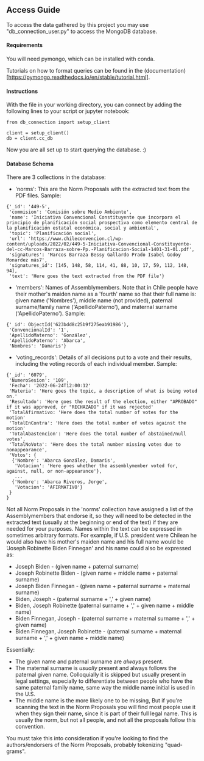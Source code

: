## Access Guide

To access the data gathered by this project you may use "db_connection_user.py" to access the MongoDB database.

#### Requirements
You will need pymongo, which can be installed with conda.

Tutorials on how to format queries can be found in the (documentation)[https://pymongo.readthedocs.io/en/stable/tutorial.html].

#### Instructions
With the file in your working directory, you can connect by adding the following lines to your script or jupyter notebook:
~~~
from db_connection import setup_client

client = setup_client()
db = client.cc_db
~~~
Now you are all set up to start querying the database. :)

#### Database Schema
There are 3 collections in the database:
- 'norms': This are the Norm Proposals with the extracted text from the PDF files.
Sample:
```
{'_id': '449-5',
 'commision': 'Comisión sobre Medio Ambiente',
 'name': 'Iniciativa Convencional Constituyente que incorpora el principio de planificación social prospectiva como elemento central de la planificación estatal económica, social y ambiental',
 'topic': 'Planificación social',
 'url': 'https://www.chileconvencion.cl/wp-content/uploads/2022/02/449-5-Iniciativa-Convencional-Constituyente-del-cc-Marcos-Barraza-sobre-Pp.-Planificacion-Social-1401-31-01.pdf',
 'signatures': 'Marcos Barraza Bessy Gallardo Prado Isabel Godoy Monardez más7',
 'signatures_id': [145, 148, 58, 114, 41, 88, 10, 17, 59, 112, 148, 94],
 'text': 'Here goes the text extracted from the PDF file'}
```

- 'members': Names of Assemblymembers. Note that in Chile people have their mother's maiden name as a 'fourth' name so that their full name is: given name ('Nombres'), middle name (not provided), paternal surname/family name ('ApellidoPaterno'), and maternal surname ('ApellidoPaterno'). 
Sample:
~~~
{'_id': ObjectId('623bdd8c25b9f275eab91986'),
 'ConvencionalId': '1',
 'ApellidoMaterno': 'González',
 'ApellidoPaterno': 'Abarca',
 'Nombres': 'Damaris'}
~~~
- 'voting_records': Details of all decisions put to a vote and their results, including the voting records of each individual member.
Sample:
```
{'_id': '6079',
 'NumeroSesion': '109',
 'Fecha': '2022-06-24T12:00:12'
 'Materia': 'Here goes the topic, a description of what is being voted on.'
 'Resultado': 'Here goes the result of the election, either "APROBADO" if it was approved, or "RECHAZADO" if it was rejected'
 'TotalAfirmativo: 'Here does the total number of votes for the motion'
 'TotalEnContra': 'Here does the total number of votes against the motion'
 'TotalAbastencion': 'Here does the total number of abstained/null votes',
 'TotalNoVota': 'Here does the total number missing votes due to nonappearance',
 'Votos': {
  {'Nombre': 'Abarca González, Damaris',
   'Votacion': 'Here goes whether the assemblymember voted for, against, null, or non-appearance'},
   ...
  {'Nombre': 'Abarca Riveros, Jorge',
   'Votacion': 'AFIRMATIVO'}
 }
}
```



Not all Norm Proposals in the 'norms' collection have assigned a list of the Assemblymembers that endorse it, so they will need to be detected in the extracted text (usually at the beginning or end of the text) if they are needed for your purposes.
Names within the text can be expressed in sometimes arbitrary formats. For example, if U.S. president were Chilean he would also have his mother's maiden name and his full name would be 'Joseph Robinette Biden Finnegan' and his name could also be expressed as:

- Joseph Biden  - (given name + paternal surname)
- Joseph Robinette Biden  - (given name + middle name + paternal surname)
- Joseph Biden Finnegan - (given name + paternal surname + maternal surname)
- Biden, Joseph - (paternal surname + ',' + given name)
- Biden, Joseph Robinette (paternal surname + ',' + given name + middle name)
- Biden Finnegan, Joseph - (paternal surname + maternal surname + ',' + given name)
- Biden Finnegan, Joseph Robinette - (paternal surname + maternal surname + ',' + given name + middle name)

Essentially:
- The given name and paternal surname are *always* present.
- The maternal surname is *usually* present and always follows the paternal given name. Colloquially it is skipped but usually present in legal settings, especially to differentiate between people who have the same paternal family name, same way the middle name initial is used in the U.S.
- The middle name is the more likely one to be missing, But if you're scanning the text in the Norm Proposals you will find most people use it when they sign their name, since it is part of their full legal name. This is usually the norm, but not all people, and not all the proposals follow this convention.


You must take this into consideration if you're looking to find the authors/endorsers of the Norm Proposals, probably tokenizing "quad-grams".
 


